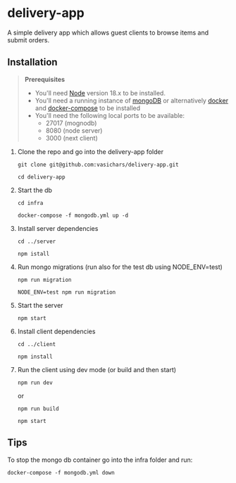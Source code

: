 # delivery-app

A simple delivery app which allows guest clients to browse items and submit orders.


## Installation

> **Prerequisites**
> 
> * You'll need [Node](https://nodejs.org/en/) version 18.x to be installed.
> * You'll need a running instance of [mongoDB](https://www.mongodb.com/) or alternatively [docker](https://docs.docker.com/get-docker/) and [docker-compose](https://docs.docker.com/compose/install/) to be installed
> * You'll need the following local ports to be available:
>    * 27017 (mognodb)
>    * 8080 (node server)
>    * 3000 (next client)

1. Clone the repo and go into the delivery-app folder
   ```
   git clone git@github.com:vasichars/delivery-app.git

   cd delivery-app
   ```
2. Start the db
   ```
   cd infra

   docker-compose -f mongodb.yml up -d
   ```
3. Install server dependencies
   ```
   cd ../server

   npm istall
   ```
4. Run mongo migrations (run also for the test db using NODE_ENV=test)
   ```
   npm run migration
   ```
   ```
   NODE_ENV=test npm run migration
   ```
5. Start the server
   ```
   npm start
   ```
6. Install client dependencies
   ```
   cd ../client

   npm install
   ```
7. Run the client using dev mode (or build and then start)
   ```
   npm run dev
   ```
   or
   ```
   npm run build

   npm start
   ```


## Tips
To stop the mongo db container go into the infra folder and run:
```
docker-compose -f mongodb.yml down
```